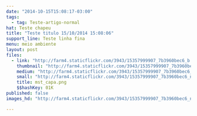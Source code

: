 ```yaml
---
date: "2014-10-15T15:08:17-03:00"
tags:
  - tag: Teste-artigo-normal
hat: Teste chapeu
title: "Teste titulo 15/10/2014 15:08:06"
support_line: Teste linha fina
menu: meio ambiente
layout: post
files:
  - link: "http://farm4.staticflickr.com/3943/15357999907_7b3960bec6_b.jpg"
    thumbnail: "http://farm4.staticflickr.com/3943/15357999907_7b3960bec6_t.jpg"
    medium: "http://farm4.staticflickr.com/3943/15357999907_7b3960bec6_z.jpg"
    small: "http://farm4.staticflickr.com/3943/15357999907_7b3960bec6_n.jpg"
    title: mst_capa.png
    $$hashKey: 01K
published: false
images_hd: "http://farm4.staticflickr.com/3943/15357999907_7b3960bec6_n.jpg"

---
```


